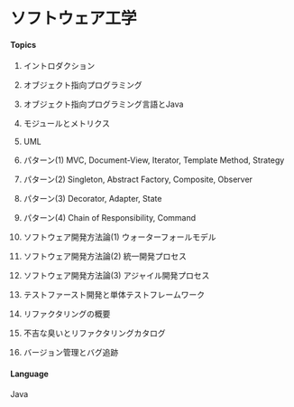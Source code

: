 # ソフトウェア工学


#### Topics
1. イントロダクション
 
1. オブジェクト指向プログラミング

1. オブジェクト指向プログラミング言語とJava

1. モジュールとメトリクス
  
1. UML
 
1. パターン(1) MVC, Document-View, Iterator, Template Method, Strategy
  
1. パターン(2) Singleton, Abstract Factory, Composite, Observer
  
1. パターン(3) Decorator, Adapter, State
  
1. パターン(4) Chain of Responsibility, Command

1. ソフトウェア開発方法論(1) ウォーターフォールモデル

1. ソフトウェア開発方法論(2) 統一開発プロセス

1. ソフトウェア開発方法論(3) アジャイル開発プロセス

1. テストファースト開発と単体テストフレームワーク

1. リファクタリングの概要

1. 不吉な臭いとリファクタリングカタログ

1. バージョン管理とバグ追跡

#### Language
Java

